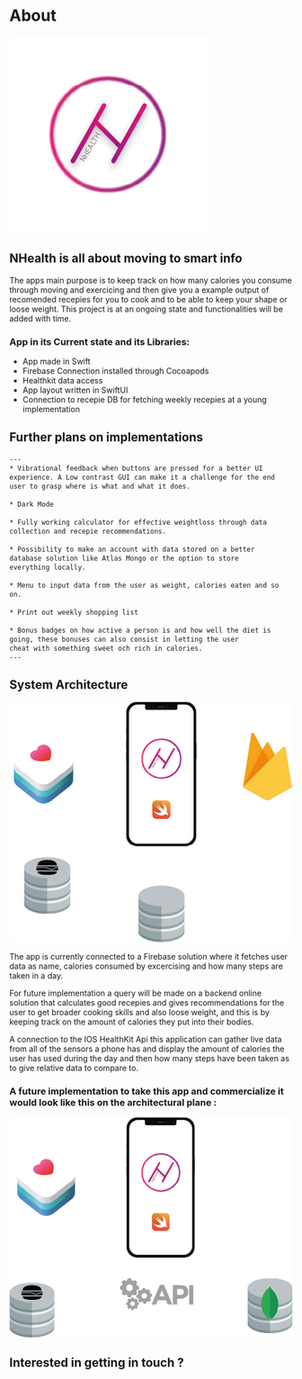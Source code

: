 # About
![NHealth logo](https://github.com/avipami/NeoHealth/blob/main/Images%20Readme/Logo%402x.png)

## NHealth is all about moving to smart info

The apps main purpose is to keep track on how many calories you consume through moving and exercicing and then give you a example output of recomended recepies for you to cook and to be able to keep your shape or loose weight. 
This project is at an ongoing state and functionalities will be added with time. 

### App in its Current state and its Libraries:

* App made in Swift
* Firebase Connection installed through Cocoapods
* Healthkit data access
* App layout written in SwiftUI
* Connection to recepie DB for fetching weekly recepies at a young implementation

## Further plans on implementations

	---
	* Vibrational feedback when buttons are pressed for a better UI 
	experience. A Low contrast GUI can make it a challenge for the end user to grasp where is what and what it does.
    
    * Dark Mode

	* Fully working calculator for effective weightloss through data 
	collection and recepie recommendations. 

    * Possibility to make an account with data stored on a better 
    database solution like Atlas Mongo or the option to store 
    everything locally. 
    
    * Menu to input data from the user as weight, calories eaten and so on.

	* Print out weekly shopping list
	
	* Bonus badges on how active a person is and how well the diet is 
	going, these bonuses can also consist in letting the user
    cheat with something sweet och rich in calories.
	---

    


## System Architecture

![Curr Archi](https://github.com/avipami/NeoHealth/blob/main/Images%20Readme/currArchi%402x.png)

The app is currently connected to a Firebase solution where it fetches user data as name, calories consumed by excercising and how many steps are taken in a day. 

For future implementation a query will be made on a backend online solution that calculates good recepies and gives  recommendations for the user to get broader cooking skills and also loose weight, and this is by keeping track on the amount of calories they put into their bodies. 

A connection to the IOS HealthKit Api this application can gather live data from all of the sensors a phone has and display the amount of calories the user has used during the day and then how many steps have been taken as to give relative data to compare to.  

### A future implementation to take this app and commercialize it would look like this on the architectural plane : 
![Next Archi](https://github.com/avipami/NeoHealth/blob/main/Images%20Readme/nextArchi%402x.png)


## Interested in getting in touch ? 

<a href="https://www.linkedin.com/in/vincent-palma-47101954/" target="LinkedIn"><img align="center" src="https://cdn.jsdelivr.net/npm/simple-icons@3.0.1/icons/linkedin.svg" alt="" width="50" /></a>


